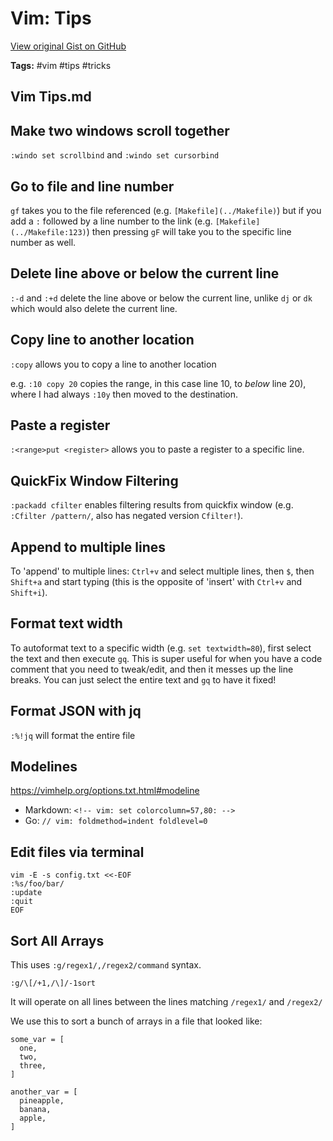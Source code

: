 # Vim: Tips 

[View original Gist on GitHub](https://gist.github.com/Integralist/a959a200de07caffbc826b2cd415e6df)

**Tags:** #vim #tips #tricks

## Vim Tips.md

## Make two windows scroll together

`:windo set scrollbind` and `:windo set cursorbind`

## Go to file and line number

`gf` takes you to the file referenced (e.g. `[Makefile](../Makefile)`) but if you add a `:` followed by a line number to the link (e.g. `[Makefile](../Makefile:123)`) then pressing `gF` will take you to the specific line number as well.

## Delete line above or below the current line

`:-d` and `:+d` delete the line above or below the current line, unlike `dj` or `dk` which would also delete the current line.

## Copy line to another location

`:copy` allows you to copy a line to another location

e.g. `:10 copy 20` copies the range, in this case line 10, to _below_ line 20), where I had always `:10y` then moved to the destination.

## Paste a register

`:<range>put <register>` allows you to paste a register to a specific line.

## QuickFix Window Filtering

`:packadd cfilter` enables filtering results from quickfix window (e.g. `:Cfilter /pattern/`, also has negated version `Cfilter!`).

## Append to multiple lines

To 'append' to multiple lines: `Ctrl+v` and select multiple lines, then `$`, then `Shift+a` and start typing (this is the opposite of 'insert' with `Ctrl+v` and `Shift+i`).

## Format text width

To autoformat text to a specific width (e.g. `set textwidth=80`), first select the text and then execute `gq`. This is super useful for when you have a code comment that you need to tweak/edit, and then it messes up the line breaks. You can just select the entire text and `gq` to have it fixed!

## Format JSON with jq

`:%!jq` will format the entire file

## Modelines

https://vimhelp.org/options.txt.html#modeline

- Markdown: `<!-- vim: set colorcolumn=57,80: -->`
- Go: `// vim: foldmethod=indent foldlevel=0`

## Edit files via terminal

```shell
vim -E -s config.txt <<-EOF
:%s/foo/bar/
:update
:quit
EOF
```

## Sort All Arrays

This uses `:g/regex1/,/regex2/command` syntax.

`:g/\[/+1,/\]/-1sort`

It will operate on all lines between the lines matching `/regex1/` and `/regex2/` 

We use this to sort a bunch of arrays in a file that looked like:

```
some_var = [
  one,
  two,
  three,
]

another_var = [
  pineapple,
  banana,
  apple,
]
```

